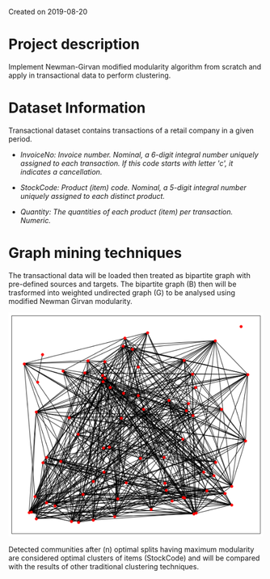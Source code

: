 Created on 2019-08-20

# Project description
Implement Newman-Girvan modified modularity algorithm from scratch and apply in transactional data to perform clustering.

# Dataset Information
Transactional dataset contains transactions of a retail company in a given period.
<i> 
- InvoiceNo: Invoice number. Nominal, a 6-digit integral number uniquely assigned to each transaction. If this code starts with letter 'c', it indicates a cancellation.

- StockCode: Product (item) code. Nominal, a 5-digit integral number uniquely assigned to each distinct product.

- Quantity: The quantities of each product (item) per transaction. Numeric.
</i>

# Graph mining techniques

The transactional data will be loaded then treated as bipartite graph with pre-defined sources and targets. 
The bipartite graph (B) then will be trasformed into weighted undirected graph (G) to be analysed using modified Newman Girvan
modularity. 
<p align="center">
  <img src="sources/graph.png">
</p>
Detected communities after (n) optimal splits having maximum modularity are considered optimal clusters of items (StockCode) and will be compared with the results of other traditional clustering techniques. 
